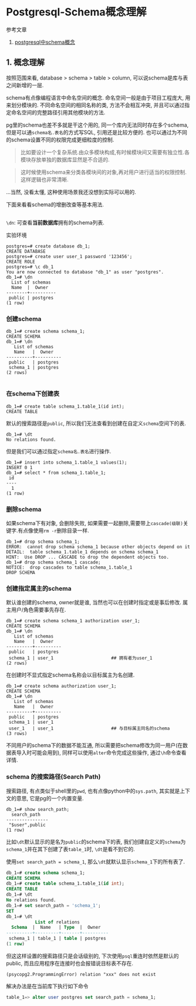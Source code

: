 # Postgresql-Schema概念理解

参考文章

1. [postgresql中schema概念](http://www.codeweblog.com/postgresql%E4%B8%ADschema%E6%A6%82%E5%BF%B5/)

## 1. 概念理解

按照范围来看, database > schema > table > column, 可以说schema是库与表之间新增的一层.

schema有点像编程语言中命名空间的概念. 命名空间一般是由于项目工程庞大, 用来划分模块的. 不同命名空间的相同名称的类, 方法不会相互冲突, 并且可以通过指定命名空间的完整路径引用其他模块的方法. 

pg里的schema也差不多就是干这个用的, 同一个库内无法同时存在多个schema, 但是可以通`schema名.表名`的方式写SQL, 引用还是比较方便的. 也可以通过为不同的schema设置不同的权限完成更细粒度的控制.

> 比如要设计一个复杂系统.由众多模块构成,有时候模块间又需要有独立性.各模块存放单独的数据库显然是不合适的.

> 这时候使用schema来分类各模块间的对象,再对用户进行适当的权限控制.这样逻辑也非常清晰.

...当然, 没看太懂, 这种使用场景我还没想到实际可以用的.

下面来看看schema的增删改查等基本用法.

## 

`\dn`: 可查看**当前数据库**拥有的schema列表.

实验环境

```
postgres=# create database db_1;
CREATE DATABASE
postgres=# create user user_1 password '123456';
CREATE ROLE
postgres=# \c db_1
You are now connected to database "db_1" as user "postgres".
db_1=# \dn
  List of schemas
  Name  |  Owner   
--------+----------
 public | postgres
(1 row)

```

### 创建schema

```
db_1=# create schema schema_1;
CREATE SCHEMA
db_1=# \dn
   List of schemas
   Name   |  Owner   
----------+----------
 public   | postgres
 schema_1 | postgres
(2 rows)


```

### 在schema下创建表

```
db_1=# create table schema_1.table_1(id int);
CREATE TABLE
```

默认的搜索路径是`public`, 所以我们无法查看到创建在自定义`schema`空间下的表.

```
db_1=# \dt
No relations found.
```

但是我们可以通过指定`schema名.表名`进行操作.

```
db_1=# insert into schema_1.table_1 values(1);
INSERT 0 1
db_1=# select * from schema_1.table_1;
 id 
----
  1
(1 row)

```

### 删除schema

如果schema下有对象, 会删除失败, 如果需要一起删除,需要带上`cascade(级联)`关键字.有点像使用`rm -r`删除目录一样.

```
db_1=# drop schema schema_1;
ERROR:  cannot drop schema schema_1 because other objects depend on it
DETAIL:  table schema_1.table_1 depends on schema schema_1
HINT:  Use DROP ... CASCADE to drop the dependent objects too.
db_1=# drop schema schema_1 cascade;
NOTICE:  drop cascades to table schema_1.table_1
DROP SCHEMA

```

### 创建指定属主的schema

默认谁创建的schema, owner就是谁, 当然也可以在创建时指定或是事后修改. 属主用户/角色需要事先存在.

```
db_1=# create schema schema_1 authorization user_1;
CREATE SCHEMA
db_1=# \dn
   List of schemas
   Name   |  Owner   
----------+----------
 public   | postgres
 schema_1 | user_1                      ## 拥有者为user_1
(2 rows)

```

在创建时不显式指定schema名称会以目标属主为名创建.

```
db_1=# create schema authorization user_1;
CREATE SCHEMA
db_1=# \dn
   List of schemas
   Name   |  Owner   
----------+----------
 public   | postgres
 schema_1 | user_1
 user_1   | user_1                      ## 与目标属主同名的schema
(3 rows)
```

不同用户的schema下的数据不能互通, 所以需要把schema修改为同一用户(在数据表导入时可能会用到), 同样可以使用`alter`命令完成这些操作, 通过`\h`命令查看详情.

### schema 的搜索路径(Search Path)

搜索路径, 有点类似于shell里的`pwd`, 也有点像python中的`sys.path`, 其实就是上下文的意思, 它是pg的一个内置变量. 

```
db_1=# show search_path;
  search_path   
----------------
 "$user",public
(1 row)
```

比如`\dt`默认显示的是名为`public`的schema下的表, 我们创建自定义的`schema`为`schema_1`并在其下创建了表`table_1`时, `\dt`是看不到它的.

使用`set search_path = schema_1`, 那么`\dt`就默认显示`schema_1`下的所有表了.

```sql
db_1=# create schema schema_1;
CREATE SCHEMA
db_1=# create table schema_1.table_1(id int);
CREATE TABLE
db_1=# \dt
No relations found.
db_1=# set search_path = 'schema_1';
SET
db_1=# \dt
           List of relations
  Schema  |  Name   | Type  |  Owner   
----------+---------+-------+----------
 schema_1 | table_1 | table | postgres
(1 row)
```

但这这样设置的搜索路径只是会话级别的, 下次使用`psql`重连时依然是默认的public, 而且应用程序在连接时也会报错说目标表不存在.

```
(psycopg2.ProgrammingError) relation "xxx" does not exist
```

解决办法是在当前库下执行如下命令

```sql
table_1=> alter user postgres set search_path = schema_1;
```